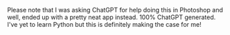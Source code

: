 Please note that I was asking ChatGPT for help doing this in Photoshop and well, ended up with a pretty neat app instead. 100% ChatGPT generated. I've yet to learn Python but this is definitely making the case for me!
